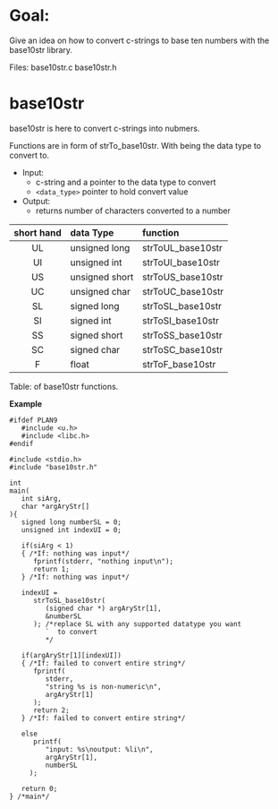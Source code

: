 # Goal:

Give an idea on how to convert c-strings to base ten
  numbers with the base10str library.

Files: base10str.c base10str.h

# base10str

base10str is here to convert c-strings into nubmers.

Functions are in form of strTo<DataType>\_base10str. With
  <DataType> being the data type to convert to.

- Input:
  - c-string and a pointer to the data type to convert
  - `<data_type>` pointer to hold convert value
- Output:
  - returns number of characters converted to a number

| short hand | data Type      | function          |
|:----------:|:---------------|:------------------|
|     UL     | unsigned long  | strToUL\_base10str |
|     UI     | unsigned int   | strToUI\_base10str |
|     US     | unsigned short | strToUS\_base10str |
|     UC     | unsigned char  | strToUC\_base10str |
|     SL     | signed long    | strToSL\_base10str |
|     SI     | signed int     | strToSI\_base10str |
|     SS     | signed short   | strToSS\_base10str |
|     SC     | signed char    | strToSC\_base10str |
|     F      | float          | strToF\_base10str  |

Table: of base10str functions.

**Example**

```
#ifdef PLAN9
   #include <u.h>
   #include <libc.h>
#endif

#include <stdio.h>
#include "base10str.h"

int
main(
   int siArg,
   char *argAryStr[]
){
   signed long numberSL = 0;
   unsigned int indexUI = 0;

   if(siArg < 1)
   { /*If: nothing was input*/
      fprintf(stderr, "nothing input\n");
      return 1;
   } /*If: nothing was input*/

   indexUI =
      strToSL_base10str(
         (signed char *) argAryStr[1],
         &numberSL
      ); /*replace SL with any supported datatype you want
         `  to convert
         */

   if(argAryStr[1][indexUI])
   { /*If: failed to convert entire string*/
      fprintf(
         stderr,
         "string %s is non-numeric\n",
         argAryStr[1]
      );
      return 2;
   } /*If: failed to convert entire string*/

   else
      printf(
         "input: %s\noutput: %li\n",
         argAryStr[1],
         numberSL
     );

   return 0;
} /*main*/
```
